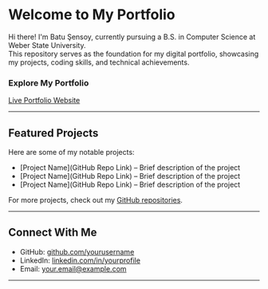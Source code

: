 # Welcome to My Portfolio

Hi there! I'm Batu Şensoy, currently pursuing a B.S. in Computer Science at Weber State University.  
This repository serves as the foundation for my digital portfolio, showcasing my projects, coding skills, and technical achievements.

### Explore My Portfolio  
[Live Portfolio Website](your-portfolio-link.com)

---

## Featured Projects  
Here are some of my notable projects:

- [Project Name](GitHub Repo Link) – Brief description of the project  
- [Project Name](GitHub Repo Link) – Brief description of the project  
- [Project Name](GitHub Repo Link) – Brief description of the project  

For more projects, check out my [GitHub repositories](https://github.com/yourusername).

---

## Connect With Me
- GitHub: [github.com/yourusername](https://github.com/yourusername)
- LinkedIn: [linkedin.com/in/yourprofile](https://linkedin.com/in/yourprofile)
- Email: your.email@example.com

---
